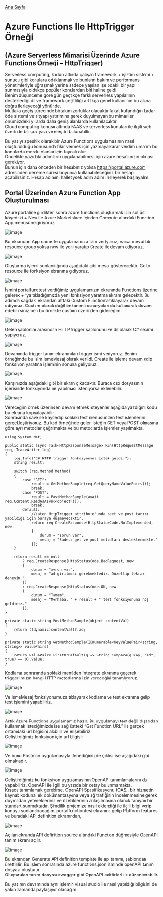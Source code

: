 [Ana Sayfa](https://enginunal.github.io/)

# Azure Functions İle HttpTrigger Örneği

## (Azure Serverless Mimarisi Üzerinde Azure Functions Örneği – HttpTrigger)

Serverless computing, kodun altında çalışan framework + işletim sistemi + sunucu gibi konulara odaklanmak ve bunların bakım ve 
performans yönetimleriyle uğraşmak yerine sadece yapılan işe odaklı bir yapı sunmasıyla oldukça popüler konulardan biri haline geldi.  
Benim düşünceme göre gün geçtikçe farklı serverless yapılarının desteklediği dil ve framework çeşitliliği arttıkça
genel kullanımın bu alana doğru ilerleyeceği yönünde.   
Mutlaka geçiş sürecinde birtakım zorluklar olacaktır fakat kullandığın kadar öde sistemi ve altyapı yatırımına gerek 
duyulmayan bu mimariler önümüzdeki yıllarda daha geniş alanlarda kullanılacaktır.  
Cloud computing konusu altında FAAS ve serverless konuları ile ilgili web üzerinde bir çok yazı ve eleştiri bulunabilir.  

Bu yazıyı spesifik olarak bir Azure Functions uygulamasının nasıl oluşturulduğu konusunda fikir vermek için yazmaya karar verdim 
umarım bu konularda merakı olanlar için faydalı olur.  
Öncelikle yazıdaki adımların uygulanabilmesi için azure hesabınızın olması gerekiyor.   
Bunun için daha önceden bir hesabınız yoksa https://portal.azure.com adresinden deneme süresi boyunca kullanabileceğiniz bir 
hesap açabilirsiniz. Hesap adımını halletiysek adım adım ilerleyerek başlayalım.  

## Portal Üzerinden Azure Function App Oluşturulması

Azure portaline girdikten sonra azure functions oluşturmak için sol üst köşedeki + New ile Azure Marketplace içinden 
Compute altındaki Function App menüsüne giriyoruz.  

![image](https://2.bp.blogspot.com/-szS9mJKZESI/Wl3_NyGrh0I/AAAAAAAAAd0/30mpjL7C-68oJh_3pyF4NN4QWH8fsCp3wCLcBGAs/s1600/Screenshot_1.jpg)    


Bu ekrandan App name ile uygulamamıza isim veriyoruz, varsa mevut bir resource group yoksa new ile yeni yaratıp Create ile devam ediyoruz.  

![image](https://4.bp.blogspot.com/-e1eGHDbpsOE/Wl3_XvE7ynI/AAAAAAAAAd4/adZjsmpqSAQLx8zpYzjdkgC5qgW59qBkQCLcBGAs/s1600/Screenshot_2.jpg)  

Oluşturma işlemi sonlandığında aşağıdaki gibi mesaj gösterecektir. Go to resource ile fonksiyon ekranına gidiyoruz.  

![image](https://1.bp.blogspot.com/-JXnv7NJvaoc/Wl3_ex1qCMI/AAAAAAAAAd8/csNwi9YZ71I8c4rKSzYJc6cDMemX1dItQCLcBGAs/s1600/Screenshot_3.jpg)  

İsmini portalfunctest verdiğimiz uygulamamızın ekranında Functions üzerine gelerek + ‘ya tıkladığımızda yeni fonksiyon yaratma ekranı gelecektir. Bu adımda sağdaki ekrandan alttaki Custom Function’a tıklayarak devam ediyoruz. Custom olarak değil ön tanımlı senaryoları da kullanarak devam edebilirsiniz ben bu örnekte custom üzerinden gideceğim.  

![image](https://4.bp.blogspot.com/-bLwwYkvrcZY/Wl3_nXpaCAI/AAAAAAAAAeA/fhYpYKsJ-1EmVQWqaVY23JIABHxrblS1gCLcBGAs/s1600/Screenshot_4.jpg)  

Gelen şablonlar arasından HTTP trigger şablonunu ve dil olarak C# seçimi yapıyoruz.   

![image](https://1.bp.blogspot.com/-HsVHT5p1ZTw/Wl3_wW6Zg1I/AAAAAAAAAeI/3cJcDMmFRB0YOKLWrgCVlC4Fnu_qoTCzACLcBGAs/s1600/Screenshot_5.jpg)

Devamında trigger tanım ekranından trigger ismi veriyoruz. Benim örneğimde bu isim IsmeMesaj olarak verildi. Create ile işleme devam edip fonksiyon yaratma işleminin sonuna geliyoruz.  

![image](https://2.bp.blogspot.com/-Z58oz50fBLY/Wl3_5v5JsgI/AAAAAAAAAeM/ZWrcTlaCeuggXSnXvLl07flmLRnsEX1cQCLcBGAs/s1600/Screenshot_6.jpg)  

Karşımızda aşağıdaki gibi bir ekran çıkacaktır. Burada csx dosyasının içerisinde fonksiyonda ne yapılması isteniyorsa eklenebilir.  

![image](https://1.bp.blogspot.com/-Qg1WHfVyhjA/Wl4AAJppu3I/AAAAAAAAAeQ/aULN-gHQY7oTQQwniO9CELK4gVy5cy9FACLcBGAs/s1600/Screenshot_7.jpg)

Vereceğim örnek üzerinden devam etmek isteyenler aşağıda yazdığım kodu bu ekrana kopyalayabilir.  
Sonrasında save ile kaydedip soldaki test menüsünden test işlemlerini gerçekleştiriyoruz. Bu kod örneğinde gelen isteğin GET veya POST olmasına göre ayrı metodlar çağrılmakta ve bu metodlarda işlemler yapılmakta.  

```
using System.Net;  

public static async Task<HttpResponseMessage> Run(HttpRequestMessage req, TraceWriter log)  
{  
    log.Info("C# HTTP trigger fonksiyonuna istek geldi.");  
    string result;  

    switch (req.Method.Method)  
    {  
        case "GET":  
            result = GetMethodSample(req.GetQueryNameValuePairs());  
            break;  
        case "POST":  
            result = PostMethodSample(await req.Content.ReadAsAsync<object>());  
            break;  
        default:  
            //zaten HttpTrigger attribute'unda geet ve post tanımı yapıldığı için buraya düşmeyecektir.   
            return req.CreateResponse(HttpStatusCode.NotImplemented, new  
            {  
                durum = "sorun var",  
                mesaj = "Sadece get ve post metodları desteklenmekte."  
            });  
    }  

    return result == null  
        ? req.CreateResponse(HttpStatusCode.BadRequest, new  
        {  
            durum = "sorun var",  
            mesaj = "ad girilmesi gerekmektedir. Düzeltip tekrar deneyin."  
        })  
        : req.CreateResponse(HttpStatusCode.OK, new  
        {  
            durum = "Tamam",  
            mesaj = "Merhaba, " + result + " test fonksiyonuna hoş geldiniz."  
        });  
}  

private static string PostMethodSample(object contentVal)  
{
    return ((dynamic)contentVal)?.ad;
}

private static string GetMethodSample(IEnumerable<KeyValuePair<string, string>> valuePairs)  
{
    return valuePairs.FirstOrDefault(q => String.Compare(q.Key, "ad", true) == 0).Value;  
}

```

Kodlama sonrasında soldaki menüden Integrate ekranına geçerek trigger’ımızın hangi HTTP metodlarına izin vereceğini tanımlıyoruz.  


![image](https://1.bp.blogspot.com/-a0I_jI8Bjoo/Wl4AU8oEcWI/AAAAAAAAAeY/0HryAXMAL4wR1KxvYBKjqsGQurDxlv9OQCLcBGAs/s1600/Screenshot_8.jpg)  

Ve IsmeMesaj fonksiyonumuza tıklayarak kodlama ve test ekranına gelip test işlemini yapabiliriz.  

![image](https://4.bp.blogspot.com/-QQ19k4ZPEM8/Wl4Ace9ntXI/AAAAAAAAAec/FHA53b-c8dIlfReuocfAgGjdZ7L0NkCQgCLcBGAs/s1600/Screenshot_9.jpg)  

Artık Azure Functions uygulamamız hazır. Bu uygulamayı test değil dışarıdan kullanmak istediğimizde ise sağ üstteki “Get Function URL” ile gerçek ortamdaki url bilgisini alabilir ve erişebiliriz.  
Geliştirdiğimiz fonksiyon için url bilgisi:  

![image](https://4.bp.blogspot.com/-YBFHT-fr54Q/Wl4A3kjMaDI/AAAAAAAAAes/tEOVq6agBTgFKx3SCU6GQsjbpLvqLQKSQCLcBGAs/s1600/Screenshot_11.jpg)  

Ve bunu Postman uygulamasıyla denediğimizde çıktısı ise aşağıdaki gibi olmaktadır.  

![image](https://4.bp.blogspot.com/-ilrINh4q8do/Wl4AjB3tq3I/AAAAAAAAAeg/L4jTFlc4o3UmukeSpkxfrnYtmM2PPtOJACLcBGAs/s1600/Screenshot_10.jpg)  

Geliştirdiğimiz bu fonksiyon uygulamasının OpenAPI tanımlamalarını da yapabiliriz. OpenAPI ile ilgili bu yazıda bir detay bulunmamakta.   
Kısaca tanımlamak gerekirse. OpenAPI Spesifikasyonu (OAS), bir hizmetin kaynak koduna, ek dokümantasyona veya ağ trafiğinin incelenmesine gerek duymadan yeteneklerinin ve özelliklerinin anlaşılmasına olanak tanıyan bir standart sunmaktadır. Şimdilik projemize nasıl eklendiği ile ilgili bilgi verip konuyu sonlandıracağım.
portalfunctiontest ekranına gelip Platform features ve buradaki API definition ekranından,  

![image](https://1.bp.blogspot.com/-mNm874ZLgn4/Wl4ArG-VvAI/AAAAAAAAAek/XjeBDjXGKQIJTMgoR87dGQqxgTfJi99wACLcBGAs/s1600/Screenshot_12.jpg)  

Açılan ekranda API definition source altındaki Function düğmesiyle OpenAPI tanım ekranı açılır.  

![image](https://1.bp.blogspot.com/-SD2aaMvcWBU/Wl4BE8hHsEI/AAAAAAAAAew/Du1wqP22p2Mydgo4uc_c4j8jd4RbGXI6ACLcBGAs/s1600/Screenshot_13.jpg)  

Bu ekrandan Generate API definition template ile api tanımı, şablondan ürettirilir. Bu işlem sonrasında azure functions.json isminde openAPI tanım dosyası oluşturur.   
Oluşturulan tanım dosyası swagger gibi OpenAPI editörleri ile düzenlenebilir.  

Bu yazının devamında aynı işlemin visual studio ile nasıl yapıldığı bilgisini de yakın zamanda paylaşıyor olacağım.  


